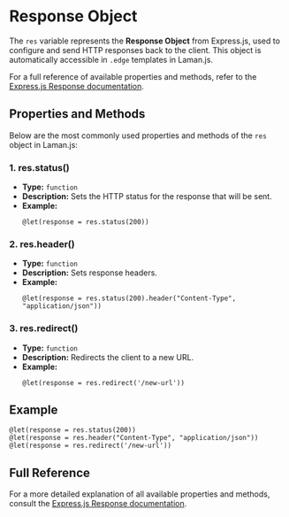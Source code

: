 # Response Object

The `res` variable represents the **Response Object** from Express.js, used to configure and send HTTP responses back to the client. This object is automatically accessible in `.edge` templates in Laman.js.

For a full reference of available properties and methods, refer to the [Express.js Response documentation](https://expressjs.com/en/4x/api.html#res).

## Properties and Methods

Below are the most commonly used properties and methods of the `res` object in Laman.js:

### 1. **res.status()**

- **Type:** `function`
- **Description:** Sets the HTTP status for the response that will be sent.
- **Example:**
  ```edge
  @let(response = res.status(200))
  ```

### 2. **res.header()**

- **Type:** `function`
- **Description:** Sets response headers.
- **Example:**
  ```edge
  @let(response = res.status(200).header("Content-Type", "application/json"))
  ```

### 3. **res.redirect()**

- **Type:** `function`
- **Description:** Redirects the client to a new URL.
- **Example:**
  ```edge
  @let(response = res.redirect('/new-url'))
  ```

## Example

```edge
@let(response = res.status(200))
@let(response = res.header("Content-Type", "application/json"))
@let(response = res.redirect('/new-url'))
```

## Full Reference

For a more detailed explanation of all available properties and methods, consult the [Express.js Response documentation](https://expressjs.com/en/4x/api.html#res).
